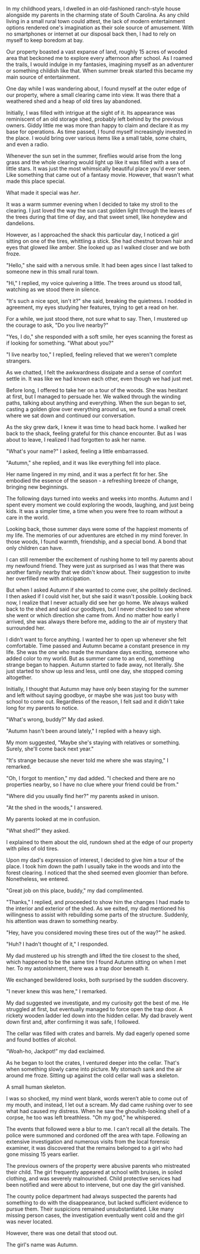 In my childhood years, I dwelled in an old-fashioned ranch-style house alongside my parents in the charming state of South Carolina. As any child living in a small rural town could attest, the lack of modern entertainment options rendered one's imagination as their sole source of amusement. With no smartphones or internet at our disposal back then, I had to rely on myself to keep boredom at bay.

Our property boasted a vast expanse of land, roughly 15 acres of wooded area that beckoned me to explore every afternoon after school. As I roamed the trails, I would indulge in my fantasies, imagining myself as an adventurer or something childish like that. When summer break started this became my main source of entertainment. 

One day while I was wandering about, I found myself at the outer edge of our property, where a small clearing came into view. It was there that a weathered shed and a heap of old tires lay abandoned.

Initially, I was filled with intrigue at the sight of it. Its appearance was reminiscent of an old storage shed, probably left behind by the previous owners. Giddy little me was more than happy to claim and declare it as my base for operations. As time passed, I found myself increasingly invested in the place. I would bring over various items like a small table, some chairs, and even a radio. 

Whenever the sun set in the summer, fireflies would arise from the long grass and the whole clearing would light up like it was filled with a sea of little stars. It was just the most whimsically beautiful place you'd ever seen. Like something that came out of a fantasy movie. However, that wasn't what made this place special.

What made it special was *her*.

It was a warm summer evening when I decided to take my stroll to the clearing. I just loved the way the sun cast golden light through the leaves of the trees during that time of day, and that sweet smell, like honeydew and dandelions. 

However, as I approached the shack this particular day, I noticed a girl sitting on one of the tires, whittling a stick. She had chestnut brown hair and eyes that glowed like amber. She looked up as I walked closer and we both froze.

"Hello," she said with a nervous smile. It had been ages since I last talked to someone new in this small rural town.

"Hi," I replied, my voice quivering a little. The trees around us stood tall, watching as we stood there in silence. 

"It's such a nice spot, isn't it?" she said, breaking the quietness. I nodded in agreement, my eyes studying her features, trying to get a read on her.

For a while, we just stood there, not sure what to say. Then, I mustered up the courage to ask, "Do you live nearby?"

"Yes, I do," she responded with a soft smile, her eyes scanning the forest as if looking for something. "What about you?"

"I live nearby too," I replied, feeling relieved that we weren't complete strangers.

As we chatted, I felt the awkwardness dissipate and a sense of comfort settle in. It was like we had known each other, even though we had just met.

Before long, I offered to take her on a tour of the woods. She was hesitant at first, but I managed to persuade her. We walked through the winding paths, talking about anything and everything. When the sun began to set, casting a golden glow over everything around us, we found a small creek where we sat down and continued our conversation.

As the sky grew dark, I knew it was time to head back home. I walked her back to the shack, feeling grateful for this chance encounter. But as I was about to leave, I realized I had forgotten to ask her name.

"What's your name?" I asked, feeling a little embarrassed.

"Autumn," she replied, and it was like everything fell into place.

Her name lingered in my mind, and it was a perfect fit for her. She embodied the essence of the season - a refreshing breeze of change, bringing new beginnings.

The following days turned into weeks and weeks into months. Autumn and I spent every moment we could exploring the woods, laughing, and just being kids. It was a simpler time, a time when you were free to roam without a care in the world.

Looking back, those summer days were some of the happiest moments of my life. The memories of our adventures are etched in my mind forever. In those woods, I found warmth, friendship, and a special bond. A bond that only children can have.

I can still remember the excitement of rushing home to tell my parents about my newfound friend. They were just as surprised as I was that there was another family nearby that we didn't know about. Their suggestion to invite her overfilled me with anticipation.

But when I asked Autumn if she wanted to come over, she politely declined. I then asked if I could visit her, but she said it wasn't possible. Looking back now, I realize that I never actually did see her go home. We always walked back to the shed and said our goodbyes, but I never checked to see where she went or which direction she came from. And no matter how early I arrived, she was always there before me, adding to the air of mystery that surrounded her.

I didn’t want to force anything. I wanted her to open up whenever she felt comfortable. Time passed and Autumn became a constant presence in my life. She was the one who made the mundane days exciting, someone who added color to my world. But as summer came to an end, something strange began to happen. Autumn started to fade away, not literally. She just started to show up less and less, until one day, she stopped coming altogether.

Initially, I thought that Autumn may have only been staying for the summer and left without saying goodbye, or maybe she was just too busy with school to come out. Regardless of the reason, I felt sad and it didn't take long for my parents to notice.

"What's wrong, buddy?" My dad asked.

"Autumn hasn't been around lately," I replied with a heavy sigh.

My mom suggested, "Maybe she's staying with relatives or something. Surely, she'll come back next year."

"It's strange because she never told me where she was staying," I remarked.

"Oh, I forgot to mention," my dad added. "I checked and there are no properties nearby, so I have no clue where your friend could be from."

"Where did you usually find her?" my parents asked in unison.

"At the shed in the woods," I answered.

My parents looked at me in confusion.

"What shed?" they asked.

I explained to them about the old, rundown shed at the edge of our property with piles of old tires.

Upon my dad's expression of interest, I decided to give him a tour of the place. I took him down the path I usually take in the woods and into the forest clearing. I noticed that the shed seemed even gloomier than before. Nonetheless, we entered.

"Great job on this place, buddy," my dad complimented.

"Thanks," I replied, and proceeded to show him the changes I had made to the interior and exterior of the shed. As we exited, my dad mentioned his willingness to assist with rebuilding some parts of the structure. Suddenly, his attention was drawn to something nearby.

"Hey, have you considered moving these tires out of the way?" he asked.

"Huh? I hadn't thought of it," I responded.

My dad mustered up his strength and lifted the tire closest to the shed, which happened to be the same tire I found Autumn sitting on when I met her. To my astonishment, there was a trap door beneath it.

We exchanged bewildered looks, both surprised by the sudden discovery.

"I never knew this was here," I remarked. 

My dad suggested we investigate, and my curiosity got the best of me. He struggled at first, but eventually managed to force open the trap door. A rickety wooden ladder led down into the hidden cellar. My dad bravely went down first and, after confirming it was safe, I followed. 

The cellar was filled with crates and barrels. My dad eagerly opened some and found bottles of alcohol.

“Woah-ho, Jackpot!” my dad exclaimed.

As he began to loot the crates, I ventured deeper into the cellar. That's when something slowly came into picture. My stomach sank and the air around me froze. Sitting up against the cold cellar wall was a skeleton.

A small human skeleton. 

I was so shocked, my mind went blank, words weren’t able to come out of my mouth, and instead, I let out a scream. My dad came rushing over to see what had caused my distress. When he saw the ghoulish-looking shell of a corpse, he too was left breathless. "Oh my god," he whispered.

The events that followed were a blur to me. I can't recall all the details. The police were summoned and cordoned off the area with tape. Following an extensive investigation and numerous visits from the local forensic examiner, it was discovered that the remains belonged to a girl who had gone missing 15 years earlier.

The previous owners of the property were abusive parents who mistreated their child. The girl frequently appeared at school with bruises, in soiled clothing, and was severely malnourished. Child protective services had been notified and were about to intervene, but one day the girl vanished.

The county police department had always suspected the parents had something to do with the disappearance, but lacked sufficient evidence to pursue them. Their suspicions remained unsubstantiated. Like many missing person cases, the investigation eventually went cold and the girl was never located.

However, there was one detail that stood out.

The girl's name was Autumn.